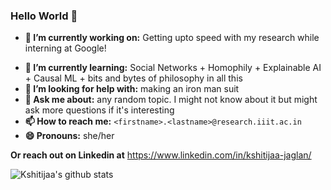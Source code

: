 ### Hello World 👋

<!--
	WOAH YOU BOT!!!!
	Hi bot!!!
-->

- **🔭 I’m currently working on:** Getting upto speed with my research while interning at Google!
<!-- - **🕰 In the near future:** I'll be interning at Google as a Strategic Cloud Engineer intern (Summer'22) -->
- **🌱 I’m currently learning:** Social Networks + Homophily + Explainable AI + Causal ML + bits and bytes of philosophy in all this
- **🤔 I’m looking for help with:** making an iron man suit
- **💬 Ask me about:** any random topic. I might not know about it but might ask more questions if it's interesting
- **📫 How to reach me:** `<firstname>.<lastname>@research.iiit.ac.in`
- **😄 Pronouns:** she/her

**Or reach out on Linkedin at** https://www.linkedin.com/in/kshitijaa-jaglan/ 

![Kshitijaa's github stats](https://github-readme-stats.vercel.app/api?username=deutranium&show_icons=true&theme=algolia&count_private=true)
